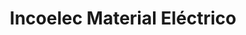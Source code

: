 ---
title: "Incoelec Material Eléctrico"
url: /ubeda/incoelec-material-electrico/
shop: electrónica
---